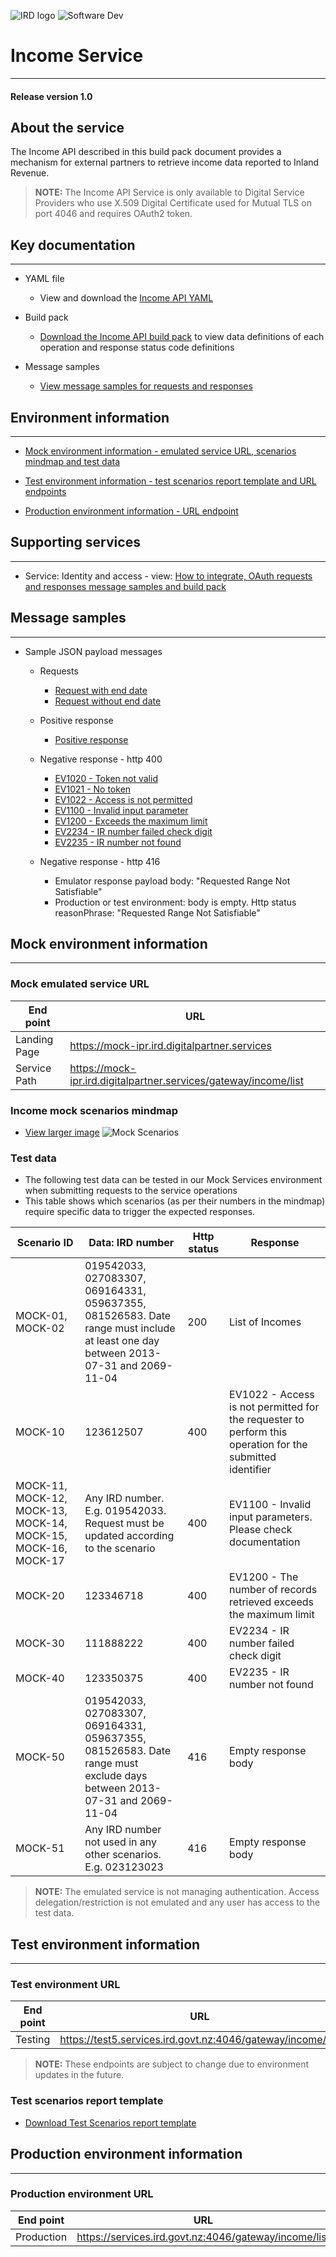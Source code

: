 
![IRD logo](../Images/IRlogo.gif)
![Software Dev](../Images/SoftwareDev.png)

# Income Service 
---
#### Release version 1.0


## About the service

The Income API described in this build pack document provides a mechanism for external partners to retrieve income data reported to Inland Revenue.

>**NOTE:** The Income API Service is only available to Digital Service Providers who use X.509 Digital Certificate used for Mutual TLS on port 4046 and requires OAuth2 token.


## Key documentation
---
- YAML file
	- View and download the [Income API YAML](Income%20API%202021-05-10.yaml)

- Build pack 
	- [Download the Income API build pack](Gateway%20Services%20Build%20pack%20-%20Income%20API.pdf) to view data definitions of each operation and response status code definitions
	
- Message samples
	- [View message samples for requests and responses](#message-samples)


## Environment information
---
- [Mock environment information - emulated service URL, scenarios mindmap and test data](#mock-environment-information)

- [Test environment information - test scenarios report template and URL endpoints](#test-environment-information)

- [Production environment information - URL endpoint](#production-environment-information)


## Supporting services
---
- Service: Identity and access - view: [How to integrate, OAuth requests and responses message samples and build pack](https://github.com/InlandRevenue/Gateway_Services-Access/tree/master/Identity%20and%20Access)


## Message samples
---
* Sample JSON payload messages
	* Requests
	    * [Request with end date](sample%20messages/request_with_end_date.json)
	    * [Request without end date](sample%20messages/request_without_end_date.json)
	    
	* Positive response
	    * [Positive response](sample%20messages/response_positive_response.json)
	  
	* Negative response - http 400
	    * [EV1020 - Token not valid](sample%20messages/response_EV1020_token_is_not_valid.json)
	    * [EV1021 - No token](sample%20messages/response_EV1021_no_token.json)
	    * [EV1022 - Access is not permitted](sample%20messages/response_EV1022_access_is_not_permitted.json)
	    * [EV1100 - Invalid input parameter](sample%20messages/response_EV1100_invalid_input_parameter.json)
	    * [EV1200 - Exceeds the maximum limit](sample%20messages/response_EV1200_exceed_the_max_limit.json)
	    * [EV2234 - IR number failed check digit](sample%20messages/response_EV2234_IR_failed_check_digit.json)
	    * [EV2235 - IR number not found](sample%20messages/response_EV2235_IR_not_found.json)
	    
	* Negative response - http 416
	    * Emulator response payload body: "Requested Range Not Satisfiable"
	    * Production or test environment: body is empty. Http status reasonPhrase: "Requested Range Not Satisfiable"


## Mock environment information
---
### Mock emulated service URL
| End point|  URL|
|--|--|
 Landing Page | https://mock-ipr.ird.digitalpartner.services
 Service Path | https://mock-ipr.ird.digitalpartner.services/gateway/income/list |

### Income mock scenarios mindmap

- [View larger image](images/Income%20API%20Emulator%20Mindmap.png)
![Mock Scenarios](images/Income%20API%20Emulator%20Mindmap.png)

### Test data

- The following test data can be tested in our Mock Services environment when submitting requests to the service operations
- This table shows which scenarios (as per their numbers in the mindmap) require specific data to trigger the expected responses.

Scenario ID | Data: IRD number | Http status | Response 
--- | --- | --- | ---
MOCK-01, MOCK-02 | 019542033, 027083307, 069164331, 059637355, 081526583. Date range must include at least one day between 2013-07-31 and 2069-11-04 | 200 | List of Incomes
MOCK-10 | 123612507 | 400 | EV1022 - Access is not permitted for the requester to perform this operation for the submitted identifier
MOCK-11, MOCK-12, MOCK-13, MOCK-14, MOCK-15, MOCK-16, MOCK-17 | Any IRD number. E.g. 019542033. Request must be updated according to the scenario | 400 | EV1100 - Invalid input parameters. Please check documentation
MOCK-20 | 123346718 | 400 | EV1200 - The number of records retrieved exceeds the maximum limit
MOCK-30 | 111888222 | 400 | EV2234 - IR number failed check digit
MOCK-40 | 123350375 | 400 | EV2235 - IR number not found
MOCK-50 | 019542033, 027083307, 069164331, 059637355, 081526583. Date range must exclude days between 2013-07-31 and 2069-11-04 | 416 | Empty response body
MOCK-51 | Any IRD number not used in any other scenarios. E.g. 023123023 | 416 | Empty response body

>**NOTE:** The emulated service is not managing authentication. Access delegation/restriction is not emulated and any user has access to the test data.


## Test environment information
---
### Test environment URL
| End point|  URL|
|--|--|
| Testing | https://test5.services.ird.govt.nz:4046/gateway/income/list |    

>**NOTE:** These endpoints are subject to change due to environment updates in the future. 

### Test scenarios report template

- [Download Test Scenarios report template](Income%20API%20Service%20-%20Test%20Report%20Template.docx)


## Production environment information
---
### Production environment URL
| End point|  URL|
|--|--|
| Production | https://services.ird.govt.nz:4046/gateway/income/list |

